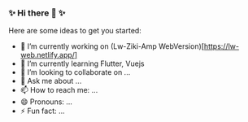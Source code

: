 ### ✨ Hi there 👋 ✨  

 
Here are some ideas to get you started:

- 🔭 I’m currently working on (Lw-Ziki-Amp WebVersion)[https://lw-web.netlify.app/]
- 🌱 I’m currently learning Flutter, Vuejs
- 👯 I’m looking to collaborate on ...
- 💬 Ask me about ...
- 📫 How to reach me: ...
- 😄 Pronouns: ...
- ⚡ Fun fact: ...
